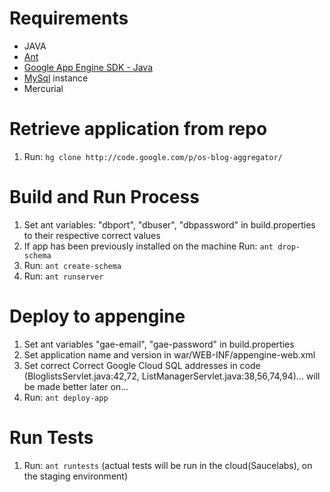 # Requirements #

  * JAVA
  * [Ant](http://ant.apache.org/manual/install.html)
  * [Google App Engine SDK - Java](https://developers.google.com/appengine/downloads)
  * [MySql](http://dev.mysql.com/downloads/mysql/) instance
  * Mercurial

# Retrieve application from repo #

  1. Run: `hg clone http://code.google.com/p/os-blog-aggregator/`

# Build and Run Process #
  1. Set ant variables: "dbport", "dbuser", "dbpassword" in build.properties to their respective correct values
  1. If app has been previously installed on the machine Run: `ant drop-schema `
  1. Run: `ant create-schema `
  1. Run: `ant runserver`

# Deploy to appengine #
  1. Set ant variables "gae-email", "gae-password" in build.properties
  1. Set application name and version in war/WEB-INF/appengine-web.xml
  1. Set correct Correct Google Cloud SQL addresses in code (BloglistsServlet.java:42,72, ListManagerServlet.java:38,56,74,94)... will be made better later on...
  1. Run: `ant deploy-app`
# Run Tests #
  1. Run: `ant runtests` (actual tests will be run in the cloud(Saucelabs), on the staging environment)